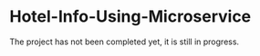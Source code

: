 # Hotel-Info-Using-Microservice
<p>
The project has not been completed yet, it is still in progress.</p>
